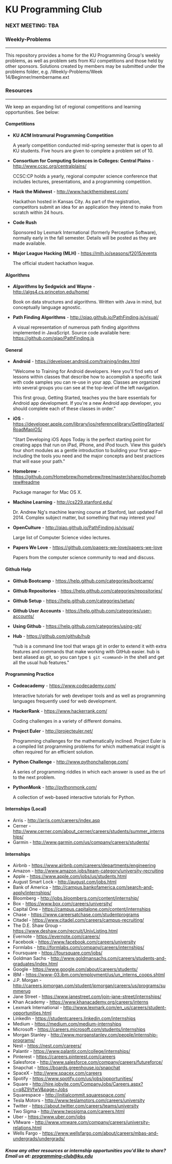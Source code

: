 # KU Programming Club

### NEXT MEETING: TBA

### Weekly-Problems
-------------------

This repository provides a home for the KU Programming Group's weekly problems,
as well as problem sets from KU competitions and those held by other sponsors.
Solutions created by members may be submitted under the problems folder,
e.g. /Weekly-Problems/Week 14/Beginner/membername.ext



### Resources
-------------

We keep an expanding list of regional competitions and learning opportunities.
See below:


#### Competitions
-   __KU ACM Intramural Programming Competition__

    A yearly competition conducted mid-spring semester that is open to all KU
    students. Five hours are given to complete a problem set of 10.

-   __Consortium for Computing Sciences in Colleges: Central Plains__ - http://www.ccsc.org/centralplains/

    CCSC:CP holds a yearly, regional computer science conference that includes
    lectures, presentations, and a programming competition.

-   __Hack the Midwest__ - http://www.hackthemidwest.com/

    Hackathon hosted in Kansas City. As part of the registration, competitors submit
    an idea for an application they intend to make from scratch within 24 hours.

-   __Code Rush__

    Sponsored by Lexmark International (formerly Perceptive Software), normally
    early in the fall semester. Details will be posted as they are made available.

-   __Major League Hacking (MLH)__ - https://mlh.io/seasons/f2015/events

    The official student hackathon league.


#### Algorithms

-   __*Algorithms* by Sedgwick and Wayne__ - http://algs4.cs.princeton.edu/home/

    Book on data structures and algorithms. Written with Java in mind, but
    conceptually language agnostic.

-   __Path Finding Algorithms__ - http://qiao.github.io/PathFinding.js/visual/

    A visual representation of numerous path finding algorithms implemented in
    JavaScript. Source code available here: https://github.com/qiao/PathFinding.js



#### General

-   __Android__ - https://developer.android.com/training/index.html

    "Welcome to Training for Android developers. Here you'll find sets of lessons
    within classes that describe how to accomplish a specific task with code samples
    you can re-use in your app. Classes are organized into several groups you can
    see at the top-level of the left navigation.

    This first group, Getting Started, teaches you the bare essentials for Android
    app development. If you're a new Android app developer, you should complete
    each of these classes in order."

-   __iOS__ - https://developer.apple.com/library/ios/referencelibrary/GettingStarted/RoadMapiOS/

    "Start Developing iOS Apps Today is the perfect starting point for creating apps
    that run on iPad, iPhone, and iPod touch. View this guide’s four short modules
    as a gentle introduction to building your first app—including the tools you need
    and the major concepts and best practices that will ease your path."

-   __Homebrew__ - https://github.com/Homebrew/homebrew/tree/master/share/doc/homebrew#readme

    Package manager for Mac OS X.

-   __Machine Learning__ - http://cs229.stanford.edu/

    Dr. Andrew Ng's machine learning course at Stanford, last updated Fall 2014.
    Complex subject matter, but something that may interest you!

-   __OpenCulture__ - http://qiao.github.io/PathFinding.js/visual/

    Large list of Computer Science video lectures.

-   __Papers We Love__ - https://github.com/papers-we-love/papers-we-love

    Papers from the computer science community to read and discuss.


#### Github Help

-   __Github Bootcamp__ - https://help.github.com/categories/bootcamp/
-   __Github Repositories__ - https://help.github.com/categories/repositories/
-   __Github Setup__ - https://help.github.com/categories/setup/
-   __Github User Accounts__ - https://help.github.com/categories/user-accounts/
-   __Using Github__ - https://help.github.com/categories/using-git/
-   __Hub__ - https://github.com/github/hub

    "hub is a command line tool that wraps git in order to extend it with extra
    features and commands that make working with GitHub easier. hub is best aliased
    as git, so you can type ```$ git <command>``` in the shell and get all the usual
    hub features."


#### Programming Practice

-   __Codeacademy__ - https://www.codecademy.com/

    Interactive tutorials for web developer tools and as well as programming
    languages frequently used for web development.

-   __HackerRank__ - https://www.hackerrank.com/

    Coding challenges in a variety of different domains.

-   __Project Euler__ - http://projecteuler.net/

    Programming challenges for the mathematically inclined. Project Euler is a
    compiled list programming problems for which mathematical insight is often
    required for an efficient solution.

-   __Python Challenge__ - http://www.pythonchallenge.com/

    A series of programming riddles in which each answer is used as the url to
    the next problem.

-   __PythonMonk__ - http://pythonmonk.com/

    A collection of web-based interactive tutorials for Python.


#### Internships (Local)
-   Arris - http://arris.com/careers/index.asp
-   Cerner - http://www.cerner.com/about_cerner/careers/students/summer_internships/
-   Garmin - http://www.garmin.com/us/company/careers/students/

#### Internships
-   Airbnb - https://www.airbnb.com/careers/departments/engineering
-   Amazon - http://www.amazon.jobs/team-category/university-recruiting
-   Apple - https://www.apple.com/jobs/us/students.html
-   August Smart Lock - http://august.com/jobs.html
-   Bank of America - http://campus.bankofamerica.com/search-and-apply/internships/
-   Bloomberg - http://jobs.bloomberg.com/content/internship/
-   Box - https://www.box.com/careers/university/
-   Capital One - https://campus.capitalone.com/content/internships
-   Chase - https://www.careersatchase.com/studentprograms
-   Citadel - https://www.citadel.com/careers/campus-recruiting/
-   The D.E. Shaw Group - https://www.deshaw.com/recruit/UnivListing.html
-   Evernote - https://evernote.com/careers/
-   Facebook - https://www.facebook.com/careers/university
-   Formlabs - http://formlabs.com/company/careers/internships/
-   Foursquare - https://foursquare.com/jobs/
-   Goldman Sachs - http://www.goldmansachs.com/careers/students-and-graduates/index.html
-   Google - https://www.google.com/about/careers/students/
-   IBM - https://www-03.ibm.com/employment/us/un_interns_coops.shtml
-   J.P. Morgan - http://careers.jpmorgan.com/student/jpmorgan/careers/us/programs/summerug
-   Jane Street - https://www.janestreet.com/join-jane-street/internships/
-   Khan Academy - https://www.khanacademy.org/careers/interns
-   Lexmark International - http://www.lexmark.com/en_us/careers/student-opportunities.html
-   LinkedIn - https://studentcareers.linkedin.com/internships
-   Medium - https://medium.com/medium-internships
-   Microsoft - https://careers.microsoft.com/students/internships
-   Morgan Stanley - http://www.morganstanley.com/people/internship-programs/
-   Nest - https://nest.com/careers/
-   Palantir - https://www.palantir.com/college/internships/
-   Pinterest - https://careers.pinterest.com/careers
-   Salesforce - http://www.salesforce.com/company/careers/futureforce/
-   Snapchat - https://boards.greenhouse.io/snapchat
-   SpaceX - http://www.spacex.com/careers
-   Spotify - https://www.spotify.com/us/jobs/opportunities/
-   Square - http://hire.jobvite.com/CompanyJobs/Careers.aspx?c=q8Z9VfwV&page=Jobs
-   Squarespace - http://initialcommit.squarespace.com/
-   Tesla Motors - http://www.teslamotors.com/careers/university
-   Twitter - https://about.twitter.com/careers/teams/university
-   Two Sigma - http://www.twosigma.com/careers.html
-   Uber - https://www.uber.com/jobs
-   VMware - http://www.vmware.com/company/careers/university-relations.html
-   Wells Fargo - https://www.wellsfargo.com/about/careers/mbas-and-undergrads/undergrads/


##### Know any other resources or internship opportunities you'd like to share? Email us at: programming-club@ku.edu
